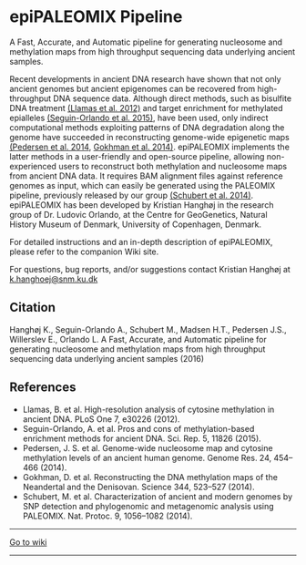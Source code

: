 # epiPALEOMIX Pipeline

A Fast, Accurate, and Automatic pipeline for generating nucleosome and methylation maps from high throughput sequencing data underlying ancient samples.


Recent developments in ancient DNA research have shown that not only ancient genomes but ancient epigenomes can be recovered from high-throughput DNA sequence data. Although direct methods, such as bisulfite DNA treatment [(Llamas et al. 2012)][llamas] and target enrichment for methylated epialleles [(Seguin-Orlando et al. 2015)][seguin], have been used, only indirect computational methods exploiting patterns of DNA degradation along the genome have succeeded in reconstructing genome-wide epigenetic maps [(Pedersen et al. 2014][pedersen], [Gokhman et al. 2014)][gokhman]. epiPALEOMIX implements the latter methods in a user-friendly and open-source pipeline, allowing non-experienced users to reconstruct both methylation and nucleosome maps from ancient DNA data. It requires BAM alignment files against reference genomes as input, which can easily be generated using the PALEOMIX pipeline, previously released by our group [(Schubert et al. 2014)][schubert]. epiPALEOMIX has been developed by Kristian Hanghøj in the research group of Dr. Ludovic Orlando, at the Centre for GeoGenetics, Natural History Museum of Denmark, University of Copenhagen, Denmark.


For detailed instructions and an in-depth description of epiPALEOMIX, please refer to the companion Wiki site.

For questions, bug reports, and/or suggestions contact Kristian Hanghøj at k.hanghoej@snm.ku.dk

## Citation

Hanghøj K., Seguin-Orlando A., Schubert M., Madsen H.T., Pedersen J.S.,  Willerslev E., Orlando L. A Fast, Accurate, and Automatic pipeline for generating nucleosome and methylation maps from high throughput sequencing data underlying ancient samples (2016)


## References

+ Llamas, B. et al. High-resolution analysis of cytosine methylation in ancient DNA. PLoS One 7, e30226 (2012).
+ Seguin-Orlando, A. et al. Pros and cons of methylation-based enrichment methods for ancient DNA. Sci. Rep. 5, 11826 (2015).
+ Pedersen, J. S. et al. Genome-wide nucleosome map and cytosine methylation levels of an ancient human genome. Genome Res. 24, 454–466 (2014).
+ Gokhman, D. et al. Reconstructing the DNA methylation maps of the Neandertal and the Denisovan. Science 344, 523–527 (2014).
+ Schubert, M. et al. Characterization of ancient and modern genomes by SNP detection and phylogenomic and metagenomic analysis using PALEOMIX. Nat. Protoc. 9, 1056–1082 (2014).


***
[Go to wiki](https://bitbucket.org/khanghoj/epipaleomix/wiki/Home)
***

[llamas]: http://dx.doi.org/10.1371/journal.pone.0030226
[seguin]: http://dx.doi.org/10.1038/srep11826
[pedersen]: http://dx.doi.org/10.1101/gr.163592.113
[gokhman]: http://dx.doi.org/10.1126/science.1250368
[schubert]: http://dx.doi.org/10.1038/nprot.2014.063